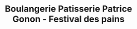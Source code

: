---
title: "Boulangerie Patisserie Patrice Gonon - Festival des pains"
url: /villefranche-sur-saone/boulangerie-patisserie-patrice-gonon-festival-des-pains/
shop: boulangerie
---